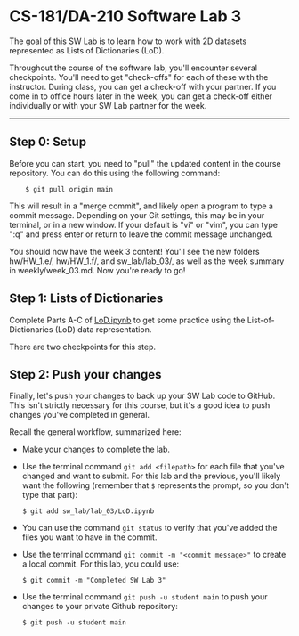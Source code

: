 # CS-181/DA-210 Software Lab 3

The goal of this SW Lab is to learn how to work with 2D datasets represented as Lists of Dictionaries (LoD).

Throughout the course of the software lab, you'll encounter several checkpoints.  You'll need to get "check-offs" for each of these with the instructor.  During class, you can get a check-off with your partner.  If you come in to office hours later in the week, you can get a check-off either individually or with your SW Lab partner for the week.

---

## Step 0: Setup

Before you can start, you need to "pull" the updated content in the course repository.  You can do this using the following command:

```
    $ git pull origin main
```

This will result in a "merge commit", and likely open a program to type a commit message.  Depending on your Git settings, this may be in your terminal, or in a new window.  If your default is "vi" or "vim", you can type ":q" and press enter or return to leave the commit message unchanged.

You should now have the week 3 content!  You'll see the new folders hw/HW_1.e/, hw/HW_1.f/, and sw_lab/lab_03/, as well as the week summary in weekly/week_03.md.  Now you're ready to go!

## Step 1: Lists of Dictionaries

Complete Parts A-C of [LoD.ipynb](LoD.ipynb) to get some practice using the List-of-Dictionaries (LoD) data representation.

There are two checkpoints for this step.

## Step 2: Push your changes

Finally, let's push your changes to back up your SW Lab code to GitHub.  This isn't strictly necessary for this course, but it's a good idea to push changes you've completed in general.

Recall the general workflow, summarized here:

- Make your changes to complete the lab.

- Use the terminal command `git add <filepath>` for each file that you've changed and want to submit.  For this lab and the previous, you'll likely want the following (remember that `$` represents the prompt, so you don't type that part):

    ```
    $ git add sw_lab/lab_03/LoD.ipynb
    ```

- You can use the command `git status` to verify that you've added the files you want to have in the commit.

- Use the terminal command `git commit -m "<commit message>"` to create a local commit.  For this lab, you could use:

    ```
    $ git commit -m "Completed SW Lab 3"
    ```

- Use the terminal command `git push -u student main` to push your changes to your private Github repository:

    ```
    $ git push -u student main
    ```